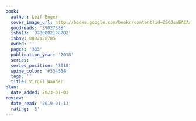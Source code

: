 ```yaml
---
book:
  author: Leif Enger
  cover_image_url: http://books.google.com/books/content?id=Z6OJswEACAAJ&printsec=frontcover&img=1&zoom=1&source=gbs_api
  goodreads: '39027388'
  isbn13: '9780802128782'
  isbn9: 0802128785
  owned: ''
  pages: '303'
  publication_year: '2018'
  series: ''
  series_position: '2018'
  spine_color: '#334564'
  tags: ''
  title: Virgil Wander
plan:
  date_added: 2023-01-01
review:
  date_read: '2019-01-13'
  rating: '5'
---
```

